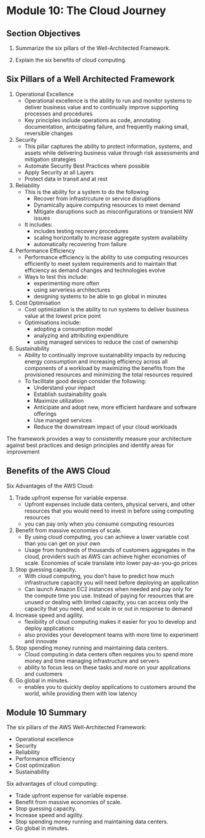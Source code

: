 # Module 10: The Cloud Journey

## Section Objectives

1. Summarize the six pillars of the Well-Architected Framework.  

2. Explain the six benefits of cloud computing.

## Six Pillars of a Well Architected Framework

1. Operational Excellence
    - Operational excellence is the ability to run and monitor systems to deliver business value and to continually improve supporting processes and procedures
    - Key principles include operations as code, annotating documentation, anticipating failure, and frequently making small, reversible changes
2. Security
    - This pillar captures the ability to protect information, systems, and assets while delivering business value through risk assessments and mitigation strategies
    - Automate Security Best Practices where possible
    - Apply Security at all Layers
    - Protect data in transit and at rest
3. Reliability
    - This is the ability for a system to do the following
        - Recover from infrastrcuture or service disruptions
        - Dynamically aquire computing resources to meet demand 
        - Mitigate disruptions such as misconfigurations or transient NW issues
    - It includes:
        - includes testing recovery procedures
        - scaling horizontally to increase aggregate system availability
        - automatically recovering from failure
4. Performance Efficiency
    - Performance efficiency is the ability to use computing resources efficiently to meet system requirements and to maintain that efficiency as demand changes and technologies evolve
    - Ways to test this include: 
        - experimenting more often
        - using serverless architectures
        - designing systems to be able to go global in minutes
5. Cost Optimisation
    - Cost optimization is the ability to run systems to deliver business value at the lowest price point
    - Optimisations include: 
        - adopting a consumption model
        - analyzing and attributing expenditure
        - using managed services to reduce the cost of ownership
6. Sustainability
    - Ability to continually improve sustainability impacts by reducing energy consumption and increasing efficiency across all components of a workload by maximizing the benefits from the provisioned resources and minimizing the total resources required
    - To facilitate good design consider the following:
        - Understand your impact
        - Establish sustainability goals
        - Maximize utilization 
        - Anticipate and adopt new, more efficient hardware and software offerings
        - Use managed services
        - Reduce the downstream impact of your cloud workloads

The framework provides a way to consistently measure your architecture against best practices and design principles and identify areas for improvement

## Benefits of the AWS Cloud

Six Advantages of the AWS Cloud: 

1. Trade upfront expense for variable expense.
    - Upfront expenses include data centers, physical servers, and other resources that you would need to invest in before using computing resources
    - you can pay only when you consume computing resources
2. Benefit from massive economies of scale.
    - By using cloud computing, you can achieve a lower variable cost than you can get on your own
    - Usage from hundreds of thousands of customers aggregates in the cloud, providers such as AWS can achieve higher economies of scale. Economies of scale translate into lower pay-as-you-go prices
3. Stop guessing capacity.
    - With cloud computing, you don’t have to predict how much infrastructure capacity you will need before deploying an application
    - Can launch Amazon EC2 instances when needed and pay only for the compute time you use. Instead of paying for resources that are unused or dealing with limited capacity, you can access only the capacity that you need, and scale in or out in response to demand
4. Increase speed and agility.
    - flexibility of cloud computing makes it easier for you to develop and deploy applications
    - also provides your development teams with more time to experiment and innovate
5. Stop spending money running and maintaining data centers.
    - Cloud computing in data centers often requires you to spend more money and time managing infrastructure and servers
    - ability to focus less on these tasks and more on your applications and customers
6. Go global in minutes.
    - enables you to quickly deploy applications to customers around the world, while providing them with low latency

## Module 10 Summary

The six pillars of the AWS Well-Architected Framework:
   - Operational excellence
   - Security
   - Reliability
   - Performance efficiency
   - Cost optimization
   - Sustainability

Six advantages of cloud computing:
   - Trade upfront expense for variable expense.
   - Benefit from massive economies of scale.
   - Stop guessing capacity.
   - Increase speed and agility.
   - Stop spending money running and maintaining data centers.
   - Go global in minutes.